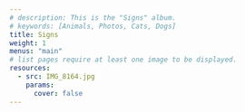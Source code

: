 ```yaml
---
# description: This is the "Signs" album. 
# keywords: [Animals, Photos, Cats, Dogs]
title: Signs
weight: 1
menus: "main"
# list pages require at least one image to be displayed.
resources:
  - src: IMG_8164.jpg
    params:
      cover: false
---
```

